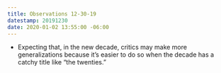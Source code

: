 ```yaml
---
title: Observations 12-30-19
datestamp: 20191230
date: 2020-01-02 13:55:00 -06:00
---
```


- Expecting that, in the new decade, critics may make more generalizations because it’s easier to do so when the decade has a catchy title like “the twenties.”
